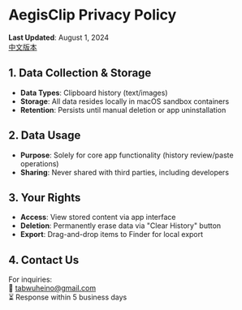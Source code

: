 # AegisClip Privacy Policy

**Last Updated**: August 1, 2024  
[中文版本](/zh/privacy)

## 1. Data Collection & Storage
- **Data Types**: Clipboard history (text/images)
- **Storage**: All data resides locally in macOS sandbox containers
- **Retention**: Persists until manual deletion or app uninstallation

## 2. Data Usage
- **Purpose**: Solely for core app functionality (history review/paste operations)
- **Sharing**: Never shared with third parties, including developers

## 3. Your Rights
- **Access**: View stored content via app interface
- **Deletion**: Permanently erase data via "Clear History" button
- **Export**: Drag-and-drop items to Finder for local export

## 4. Contact Us
For inquiries:  
📧 tabwuheino@gmail.com  
⏳ Response within 5 business days
